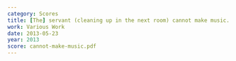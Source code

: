 ```yaml
---
category: Scores
title: [The] servant (cleaning up in the next room) cannot make music.
work: Various Work
date: 2013-05-23
year: 2013
score: cannot-make-music.pdf
---
```



